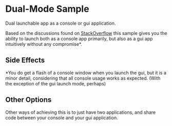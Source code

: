 # Dual-Mode Sample
Dual launchable app as a console or gui application.

Based on the discussions found on [StackOverflow]( //http://stackoverflow.com/questions/493536/can-one-executable-be-both-a-console-and-gui-application) this sample gives you the ability to launch both as a console app primarily, but also as a gui app intuitively without any compromise*.

Side Effects
------------

*You do get a flash of a console window when you launch the gui, but it is a minor detail, considering that all console usage works as expected. (With the exception of the gui launch mode, perhaps)

Other Options
-------------
Other ways of achieving this is to just have two applications, and share code between your console and your gui application.
